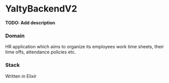 # YaltyBackendV2

**TODO: Add description**

### Domain

HR application which aims to organize its employees work time sheets, their time offs, attendance policies etc.

### Stack

Written in Elixir
